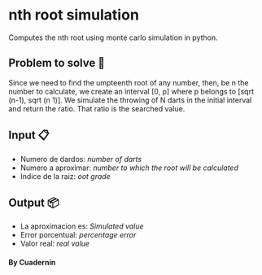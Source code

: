 # nth root simulation
Computes the nth root using monte carlo simulation in python.
## Problem to solve 📄
Since we need to find the umpteenth root of any number, then, be n the number to calculate, we create an interval [0, p] where p belongs to [sqrt (n-1), sqrt (n 1)]. We simulate the throwing of N darts in the initial interval and return the ratio. That ratio is the searched value.
## Input 📋
* Numero de dardos: _number of darts_
* Numero a aproximar: _number to which the root will be calculated_
* Indice de la raiz: _oot grade_
## Output 📦
* La aproximacion es: _Simulated value_
* Error porcentual: _percentage error_
* Valor real: _real value_

####  By Cuadernin
